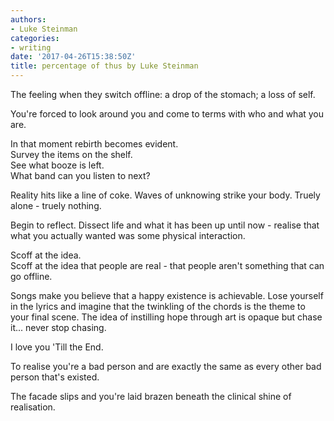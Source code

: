 ```yaml
---
authors:
- Luke Steinman
categories:
- writing
date: '2017-04-26T15:38:50Z'
title: percentage of thus by Luke Steinman
---
```

The feeling when they switch offline: a drop of the stomach; a loss of self.<br>

You're forced to look around you and come to terms with who and what you are.<br>

In that moment rebirth becomes evident.<br>
Survey the items on the shelf.<br>
See what booze is left.<br>
What band can you listen to next?<br>

Reality hits like a line of coke.  Waves of unknowing strike your body.  Truely alone - truely nothing.

Begin to reflect.  Dissect life and what it has been up until now - realise that what you actually wanted was some physical interaction.  

Scoff at the idea.<br>
Scoff at the idea that people  are real - that people aren't something that can go offline.<br>

Songs make you believe that a happy existence is achievable.  Lose yourself in the lyrics and imagine that the twinkling of the chords is the theme to your final scene.  The idea of instilling hope through art is opaque but chase it... never stop chasing.  

I love you 'Till the End. 

To realise you're a bad person and are exactly the same as every other bad person that's existed.  

The facade slips and you're laid brazen beneath the clinical shine of realisation.